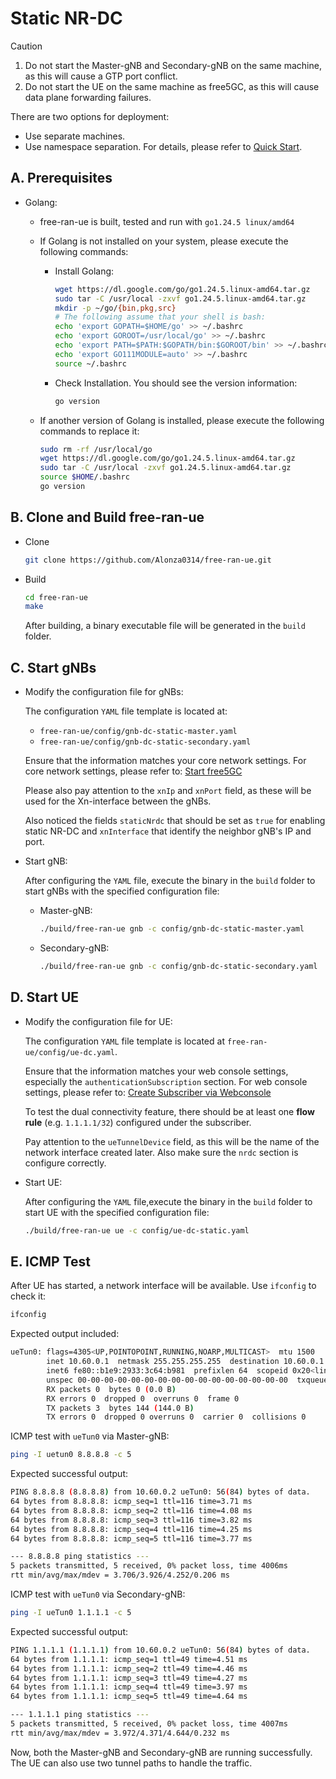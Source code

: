 # Static NR-DC

> [!Caution]
>
> 1. Do not start the Master-gNB and Secondary-gNB on the same machine, as this will cause a GTP port conflict.
> 2. Do not start the UE on the same machine as free5GC, as this will cause data plane forwarding failures.
>
> There are two options for deployment:
>
> - Use separate machines.
> - Use namespace separation. For details, please refer to [Quick Start](06-quickstart-static-nrdc.md).

## A. Prerequisites

- Golang:

    - free-ran-ue is built, tested and run with `go1.24.5 linux/amd64`
    - If Golang is not installed on your system, please execute the following commands:

        - Install Golang:

            ```bash
            wget https://dl.google.com/go/go1.24.5.linux-amd64.tar.gz
            sudo tar -C /usr/local -zxvf go1.24.5.linux-amd64.tar.gz
            mkdir -p ~/go/{bin,pkg,src}
            # The following assume that your shell is bash:
            echo 'export GOPATH=$HOME/go' >> ~/.bashrc
            echo 'export GOROOT=/usr/local/go' >> ~/.bashrc
            echo 'export PATH=$PATH:$GOPATH/bin:$GOROOT/bin' >> ~/.bashrc
            echo 'export GO111MODULE=auto' >> ~/.bashrc
            source ~/.bashrc
            ```

        - Check Installation. You should see the version information:

            ```bash
            go version
            ```

    - If another version of Golang is installed, please execute the following commands to replace it:

        ```bash
        sudo rm -rf /usr/local/go
        wget https://dl.google.com/go/go1.24.5.linux-amd64.tar.gz
        sudo tar -C /usr/local -zxvf go1.24.5.linux-amd64.tar.gz
        source $HOME/.bashrc
        go version
        ```

## B. Clone and Build free-ran-ue

- Clone

    ```bash
    git clone https://github.com/Alonza0314/free-ran-ue.git
    ```

- Build

    ```bash
    cd free-ran-ue
    make
    ```

    After building, a binary executable file will be generated in the `build` folder.

## C. Start gNBs

- Modify the configuration file for gNBs:

    The configuration `YAML` file template is located at:

    - `free-ran-ue/config/gnb-dc-static-master.yaml`
    - `free-ran-ue/config/gnb-dc-static-secondary.yaml`

    Ensure that the information matches your core network settings. For core network settings, please refer to: [Start free5GC](01-start-free5gc.md)

    Please also pay attention to the `xnIp` and `xnPort` field, as these will be used for the Xn-interface between the gNBs.

    Also noticed the fields `staticNrdc` that should be set as `true` for enabling static NR-DC and `xnInterface` that identify the neighbor gNB's IP and port.

- Start gNB:

    After configuring the `YAML` file, execute the binary in the `build` folder to start gNBs with the specified configuration file:

    - Master-gNB:

        ```bash
        ./build/free-ran-ue gnb -c config/gnb-dc-static-master.yaml
        ```

    - Secondary-gNB:

        ```bash
        ./build/free-ran-ue gnb -c config/gnb-dc-static-secondary.yaml
        ```

## D. Start UE

- Modify the configuration file for UE:

    The configuration `YAML` file template is located at `free-ran-ue/config/ue-dc.yaml`.

    Ensure that the information matches your web console settings, especially the `authenticationSubscription` section. For web console settings, please refer to: [Create Subscriber via Webconsole](https://free5gc.org/guide/Webconsole/Create-Subscriber-via-webconsole/)

    To test the dual connectivity feature, there should be at least one **flow rule** (e.g. `1.1.1.1/32`) configured under the subscriber.

    Pay attention to the `ueTunnelDevice` field, as this will be the name of the network interface created later. Also make sure the `nrdc` section is configure correctly.

- Start UE:

    After configuring the `YAML` file,execute the binary in the `build` folder to start UE with the specified configuration file:

    ```bash
    ./build/free-ran-ue ue -c config/ue-dc-static.yaml
    ```

## E. ICMP Test

After UE has started, a network interface will be available. Use `ifconfig` to check it:

```bash
ifconfig
```

Expected output included:

```bash
ueTun0: flags=4305<UP,POINTOPOINT,RUNNING,NOARP,MULTICAST>  mtu 1500
        inet 10.60.0.1  netmask 255.255.255.255  destination 10.60.0.1
        inet6 fe80::b1e9:2933:3c64:b981  prefixlen 64  scopeid 0x20<link>
        unspec 00-00-00-00-00-00-00-00-00-00-00-00-00-00-00-00  txqueuelen 500  (UNSPEC)
        RX packets 0  bytes 0 (0.0 B)
        RX errors 0  dropped 0  overruns 0  frame 0
        TX packets 3  bytes 144 (144.0 B)
        TX errors 0  dropped 0 overruns 0  carrier 0  collisions 0
```

ICMP test with `ueTun0` via Master-gNB:

```bash
ping -I uetun0 8.8.8.8 -c 5
```

Expected successful output:

```bash
PING 8.8.8.8 (8.8.8.8) from 10.60.0.2 ueTun0: 56(84) bytes of data.
64 bytes from 8.8.8.8: icmp_seq=1 ttl=116 time=3.71 ms
64 bytes from 8.8.8.8: icmp_seq=2 ttl=116 time=4.08 ms
64 bytes from 8.8.8.8: icmp_seq=3 ttl=116 time=3.82 ms
64 bytes from 8.8.8.8: icmp_seq=4 ttl=116 time=4.25 ms
64 bytes from 8.8.8.8: icmp_seq=5 ttl=116 time=3.77 ms

--- 8.8.8.8 ping statistics ---
5 packets transmitted, 5 received, 0% packet loss, time 4006ms
rtt min/avg/max/mdev = 3.706/3.926/4.252/0.206 ms
```

ICMP test with `ueTun0` via Secondary-gNB:

```bash
ping -I ueTun0 1.1.1.1 -c 5
```

Expected successful output:

```bash
PING 1.1.1.1 (1.1.1.1) from 10.60.0.2 ueTun0: 56(84) bytes of data.
64 bytes from 1.1.1.1: icmp_seq=1 ttl=49 time=4.51 ms
64 bytes from 1.1.1.1: icmp_seq=2 ttl=49 time=4.46 ms
64 bytes from 1.1.1.1: icmp_seq=3 ttl=49 time=4.27 ms
64 bytes from 1.1.1.1: icmp_seq=4 ttl=49 time=3.97 ms
64 bytes from 1.1.1.1: icmp_seq=5 ttl=49 time=4.64 ms

--- 1.1.1.1 ping statistics ---
5 packets transmitted, 5 received, 0% packet loss, time 4007ms
rtt min/avg/max/mdev = 3.972/4.371/4.644/0.232 ms
```

Now, both the Master-gNB and Secondary-gNB are running successfully. The UE can also use two tunnel paths to handle the traffic.
